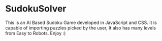 # SudokuSolver
This is an AI Based Sudoku Game developed in JavaScript and CSS.
It is capable of importing puzzles picked by the user, It also has many levels from Easy to Robots.
Enjoy :)
